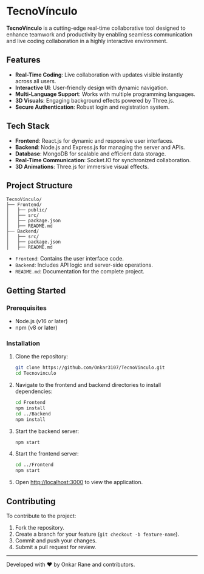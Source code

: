 # TecnoVínculo

**TecnoVínculo** is a cutting-edge real-time collaborative tool designed to enhance teamwork and productivity by enabling seamless communication and live coding collaboration in a highly interactive environment.

## Features

- **Real-Time Coding**: Live collaboration with updates visible instantly across all users.
- **Interactive UI**: User-friendly design with dynamic navigation.
- **Multi-Language Support**: Works with multiple programming languages.
- **3D Visuals**: Engaging background effects powered by Three.js.
- **Secure Authentication**: Robust login and registration system.

## Tech Stack

- **Frontend**: React.js for dynamic and responsive user interfaces.
- **Backend**: Node.js and Express.js for managing the server and APIs.
- **Database**: MongoDB for scalable and efficient data storage.
- **Real-Time Communication**: Socket.IO for synchronized collaboration.
- **3D Animations**: Three.js for immersive visual effects.

## Project Structure

```
TecnoVínculo/
├── Frontend/
│   ├── public/
│   ├── src/
│   ├── package.json
│   ├── README.md
├── Backend/
│   ├── src/
│   ├── package.json
│   ├── README.md
```

- `Frontend`: Contains the user interface code.
- `Backend`: Includes API logic and server-side operations.
- `README.md`: Documentation for the complete project.

## Getting Started

### Prerequisites

- Node.js (v16 or later)
- npm (v8 or later)

### Installation

1. Clone the repository:
   ```bash
   git clone https://github.com/Onkar3107/TecnoVinculo.git
   cd Tecnovinculo
   ```

2. Navigate to the frontend and backend directories to install dependencies:
   ```bash
   cd Frontend
   npm install
   cd ../Backend
   npm install
   ```

3. Start the backend server:
   ```bash
   npm start
   ```

4. Start the frontend server:
   ```bash
   cd ../Frontend
   npm start
   ```

5. Open [http://localhost:3000](http://localhost:3000) to view the application.

## Contributing

To contribute to the project:
1. Fork the repository.
2. Create a branch for your feature (`git checkout -b feature-name`).
3. Commit and push your changes.
4. Submit a pull request for review.

---

Developed with ❤️ by Onkar Rane and contributors.